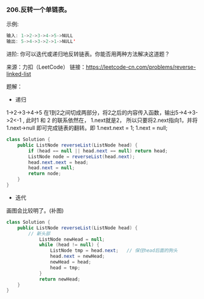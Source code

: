 ### 206.反转一个单链表。

示例:
```java
输入: 1->2->3->4->5->NULL
输出: 5->4->3->2->1->NULL'
```
进阶:
你可以迭代或递归地反转链表。你能否用两种方法解决这道题？

来源：力扣（LeetCode）
链接：https://leetcode-cn.com/problems/reverse-linked-list

题解：

- 递归 

1->2->3->4->5 在1到2之间切成两部分，将2之后的内容传入函数，输出5->4->3->2<-1 , 此时1 和 2 的联系依然在， 1.next就是2， 所以只要将2.next指向1，并将1.next->null 即可完成链表的翻转。即 1.next.next = 1;  1.next = null;
```java
class Solution {
    public ListNode reverseList(ListNode head) {
        if (head == null || head.next == null) return head;
		ListNode node = reverseList(head.next);
		head.next.next = head;
		head.next = null;
		return node;
    }
}
```

- 迭代


画图会比较明了。(补图)

```java
class Solution {
    public ListNode reverseList(ListNode head) {
        // 新头部
	    	ListNode newHead = null;   
	    	while (head != null) {
	    		ListNode tmp = head.next;   // 保住head后面的狗头
	    		head.next = newHead;
	    		newHead = head;
	    		head = tmp;
			}
	    	return newHead;
    }
}
```